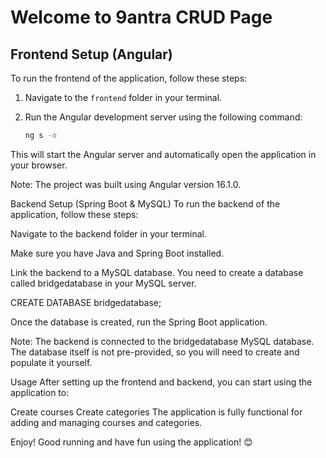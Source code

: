 # Welcome to 9antra CRUD Page

## Frontend Setup (Angular)

To run the frontend of the application, follow these steps:

1. Navigate to the `frontend` folder in your terminal.
2. Run the Angular development server using the following command:

   ```bash
   ng s -o

This will start the Angular server and automatically open the application in your browser.

Note: The project was built using Angular version 16.1.0.

Backend Setup (Spring Boot & MySQL)
To run the backend of the application, follow these steps:

Navigate to the backend folder in your terminal.

Make sure you have Java and Spring Boot installed.

Link the backend to a MySQL database. You need to create a database called bridgedatabase in your MySQL server.

CREATE DATABASE bridgedatabase;

Once the database is created, run the Spring Boot application.

Note: The backend is connected to the bridgedatabase MySQL database. The database itself is not pre-provided, so you will need to create and populate it yourself.

Usage
After setting up the frontend and backend, you can start using the application to:

Create courses
Create categories
The application is fully functional for adding and managing courses and categories.

Enjoy!
Good running and have fun using the application! 😊